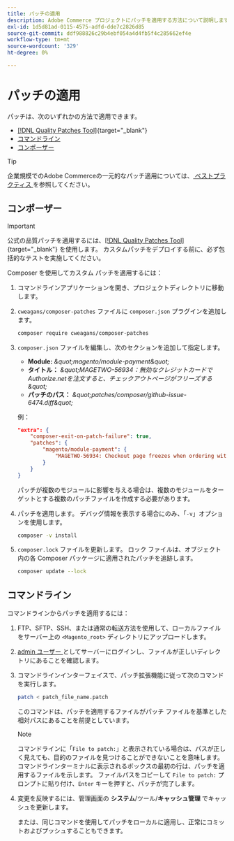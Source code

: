 ```yaml
---
title: パッチの適用
description: Adobe Commerce プロジェクトにパッチを適用する方法について説明します。
exl-id: 1d5d81ad-0115-4575-adfd-dde7c2826d85
source-git-commit: ddf988826c29b4ebf054a4d4fb5f4c285662ef4e
workflow-type: tm+mt
source-wordcount: '329'
ht-degree: 0%

---
```


# パッチの適用

パッチは、次のいずれかの方法で適用できます。

- [[!DNL Quality Patches Tool]](https://experienceleague.adobe.com/tools/commerce-quality-patches/index.html?lang=ja){target="_blank"}
- [コマンドライン](../patches/apply.md#command-line)
- [コンポーザー](../patches/apply.md#composer)


>[!TIP]
>
>企業規模でのAdobe Commerceの一元的なパッチ適用については、[ ベストプラクティス ](../../implementation-playbook/best-practices/maintenance/patching-at-scale.md) を参照してください。

## コンポーザー

>[!IMPORTANT]
>
>公式の品質パッチを適用するには、[[!DNL Quality Patches Tool]](https://experienceleague.adobe.com/tools/commerce-quality-patches/index.html?lang=ja){target="_blank"} を使用します。 カスタムパッチをデプロイする前に、必ず包括的なテストを実施してください。

Composer を使用してカスタム パッチを適用するには：

1. コマンドラインアプリケーションを開き、プロジェクトディレクトリに移動します。
1. `cweagans/composer-patches` ファイルに `composer.json` プラグインを追加します。

   ```bash
   composer require cweagans/composer-patches
   ```

1. `composer.json` ファイルを編集し、次のセクションを追加して指定します。
   - **Module:** *\&quot;magento/module-payment\&quot;*
   - **タイトル：** *\&quot;MAGETWO-56934：無効なクレジットカードでAuthorize.netを注文すると、チェックアウトページがフリーズする\&quot;*
   - **パッチのパス：** *\&quot;patches/composer/github-issue-6474.diff\&quot;*

   例：

   ```json
   "extra": {
       "composer-exit-on-patch-failure": true,
       "patches": {
           "magento/module-payment": {
               "MAGETWO-56934: Checkout page freezes when ordering with Authorize.net with invalid credit card": "patches/composer/github-issue-6474.diff"
           }
       }
   }
   ```

   パッチが複数のモジュールに影響を与える場合は、複数のモジュールをターゲットとする複数のパッチファイルを作成する必要があります。

1. パッチを適用します。 デバッグ情報を表示する場合にのみ、「`-v`」オプションを使用します。

   ```bash
   composer -v install
   ```

1. `composer.lock` ファイルを更新します。 ロック ファイルは、オブジェクト内の各 Composer パッケージに適用されたパッチを追跡します。

   ```bash
   composer update --lock
   ```

## コマンドライン

コマンドラインからパッチを適用するには：

1. FTP、SFTP、SSH、または通常の転送方法を使用して、ローカルファイルをサーバー上の `<Magento_root>` ディレクトリにアップロードします。
1. [admin ユーザー ](../../configuration/cli/config-cli.md#prerequisites) としてサーバーにログインし、ファイルが正しいディレクトリにあることを確認します。
1. コマンドラインインターフェイスで、パッチ拡張機能に従って次のコマンドを実行します。

   ```bash
   patch < patch_file_name.patch
   ```

   このコマンドは、パッチを適用するファイルがパッチ ファイルを基準とした相対パスにあることを前提としています。

   >[!NOTE]
   >
   >コマンドラインに「`File to patch:`」と表示されている場合は、パスが正しく見えても、目的のファイルを見つけることができないことを意味します。 コマンドラインターミナルに表示されるボックスの最初の行は、パッチを適用するファイルを示します。 ファイルパスをコピーして `File to patch:` プロンプトに貼り付け、`Enter` キーを押すと、パッチが完了します。

1. 変更を反映するには、管理画面の **システム**/ツール/**キャッシュ管理** でキャッシュを更新します。

   または、同じコマンドを使用してパッチをローカルに適用し、正常にコミットおよびプッシュすることもできます。
